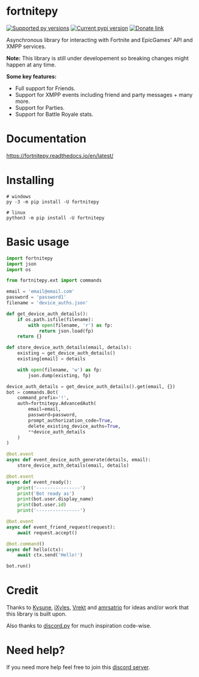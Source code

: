  # fortnitepy

[![Supported py versions](https://img.shields.io/pypi/pyversions/fortnitepy.svg)](https://pypi.org/project/fortnitepy/)
[![Current pypi version](https://img.shields.io/pypi/v/fortnitepy.svg)](https://pypi.org/project/fortnitepy/)
[![Donate link](https://img.shields.io/badge/paypal-donate-blue.svg)](https://www.paypal.me/terbau)

Asynchronous library for interacting with Fortnite and EpicGames' API and XMPP services.

**Note:** This library is still under developement so breaking changes might happen at any time.

**Some key features:**
- Full support for Friends.
- Support for XMPP events including friend and party messages + many more.
- Support for Parties.
- Support for Battle Royale stats.

# Documentation
https://fortnitepy.readthedocs.io/en/latest/

# Installing
```
# windows
py -3 -m pip install -U fortnitepy

# linux
python3 -m pip install -U fortnitepy
```

# Basic usage
```py
import fortnitepy
import json
import os

from fortnitepy.ext import commands

email = 'email@email.com'
password = 'password1'
filename = 'device_auths.json'

def get_device_auth_details():
    if os.path.isfile(filename):
        with open(filename, 'r') as fp:
            return json.load(fp)
    return {}

def store_device_auth_details(email, details):
    existing = get_device_auth_details()
    existing[email] = details

    with open(filename, 'w') as fp:
        json.dump(existing, fp)

device_auth_details = get_device_auth_details().get(email, {})
bot = commands.Bot(
    command_prefix='!',
    auth=fortnitepy.AdvancedAuth(
        email=email,
        password=password,
        prompt_authorization_code=True,
        delete_existing_device_auths=True,
        **device_auth_details
    )
)

@bot.event
async def event_device_auth_generate(details, email):
    store_device_auth_details(email, details)

@bot.event
async def event_ready():
    print('----------------')
    print('Bot ready as')
    print(bot.user.display_name)
    print(bot.user.id)
    print('----------------')

@bot.event
async def event_friend_request(request):
    await request.accept()

@bot.command()
async def hello(ctx):
    await ctx.send('Hello!')

bot.run()
```

# Credit
Thanks to [Kysune](https://github.com/SzymonLisowiec), [iXyles](https://github.com/iXyles), [Vrekt](https://github.com/Vrekt) and [amrsatrio](https://github.com/Amrsatrio) for ideas and/or work that this library is built upon.

Also thanks to [discord.py](https://github.com/Rapptz/discord.py) for much inspiration code-wise.

# Need help?
If you need more help feel free to join this [discord server](https://discord.gg/rnk869s).
